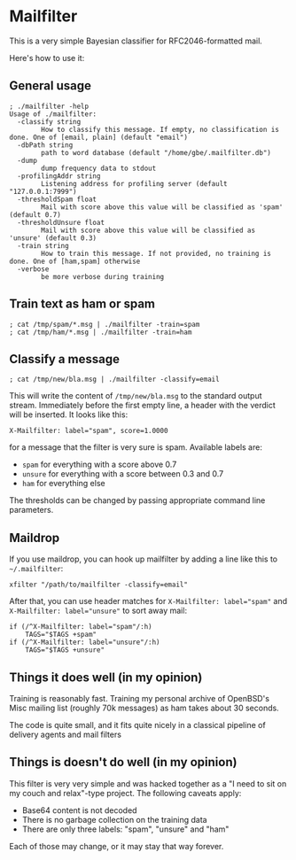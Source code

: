 # Mailfilter

This is a very simple Bayesian classifier for RFC2046-formatted mail.

Here's how to use it:

## General usage

```
; ./mailfilter -help
Usage of ./mailfilter:
  -classify string
    	How to classify this message. If empty, no classification is done. One of [email, plain] (default "email")
  -dbPath string
    	path to word database (default "/home/gbe/.mailfilter.db")
  -dump
    	dump frequency data to stdout
  -profilingAddr string
    	Listening address for profiling server (default "127.0.0.1:7999")
  -thresholdSpam float
    	Mail with score above this value will be classified as 'spam' (default 0.7)
  -thresholdUnsure float
    	Mail with score above this value will be classified as 'unsure' (default 0.3)
  -train string
    	How to train this message. If not provided, no training is done. One of [ham,spam] otherwise
  -verbose
    	be more verbose during training
```

## Train text as ham or spam

```
; cat /tmp/spam/*.msg | ./mailfilter -train=spam
; cat /tmp/ham/*.msg | ./mailfilter -train=ham
```

## Classify a message

```
; cat /tmp/new/bla.msg | ./mailfilter -classify=email
```

This will write the content of `/tmp/new/bla.msg` to the standard
output stream. Immediately before the first empty line, a header with
the verdict will be inserted. It looks like this:

```
X-Mailfilter: label="spam", score=1.0000
```

for a message that the filter is very sure is spam. Available labels are:

* `spam` for everything with a score above 0.7
* `unsure` for everything with a score between 0.3 and 0.7
* `ham` for everything else

The thresholds can be changed by passing appropriate command line parameters.

## Maildrop
If you use maildrop, you can hook up mailfilter by adding a line like this to `~/.mailfilter`:

```
xfilter "/path/to/mailfilter -classify=email"
```

After that, you can use header matches for `X-Mailfilter: label="spam"`
and `X-Mailfilter: label="unsure"` to sort away mail:

```
if (/^X-Mailfilter: label="spam"/:h)
	TAGS="$TAGS +spam"
if (/^X-Mailfilter: label="unsure"/:h)
	TAGS="$TAGS +unsure"
```

## Things it does well (in my opinion)
Training is reasonably fast. Training my personal archive of OpenBSD's
Misc mailing list (roughly 70k messages) as ham takes about 30 seconds.

The code is quite small, and it fits quite nicely in a classical pipeline
of delivery agents and mail filters

## Things is doesn't do well (in my opinion)
This filter is very very simple and was hacked together as a "I need to
sit on my couch and relax"-type project. The following caveats apply:

* Base64 content is not decoded
* There is no garbage collection on the training data
* There are only three labels: "spam", "unsure" and "ham"

Each of those may change, or it may stay that way forever.